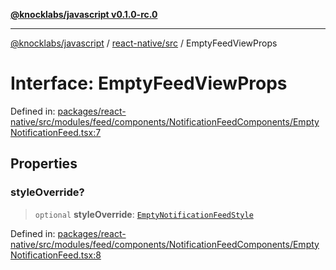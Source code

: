 [**@knocklabs/javascript v0.1.0-rc.0**](../../../README.md)

***

[@knocklabs/javascript](../../../modules.md) / [react-native/src](../README.md) / EmptyFeedViewProps

# Interface: EmptyFeedViewProps

Defined in: [packages/react-native/src/modules/feed/components/NotificationFeedComponents/EmptyNotificationFeed.tsx:7](https://github.com/knocklabs/javascript/blob/main/packages/react-native/src/modules/feed/components/NotificationFeedComponents/EmptyNotificationFeed.tsx#L7)

## Properties

### styleOverride?

> `optional` **styleOverride**: [`EmptyNotificationFeedStyle`](EmptyNotificationFeedStyle.md)

Defined in: [packages/react-native/src/modules/feed/components/NotificationFeedComponents/EmptyNotificationFeed.tsx:8](https://github.com/knocklabs/javascript/blob/main/packages/react-native/src/modules/feed/components/NotificationFeedComponents/EmptyNotificationFeed.tsx#L8)
